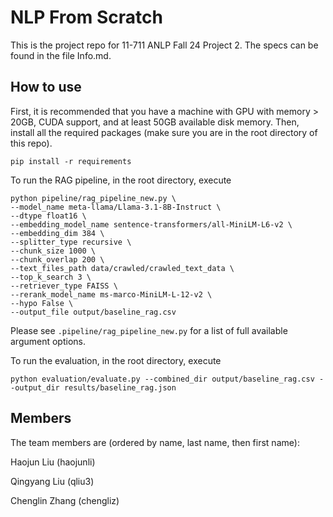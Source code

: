 # NLP From Scratch

This is the project repo for 11-711 ANLP Fall 24 Project 2. The specs can be found in the file Info.md.

## How to use

First, it is recommended that you have a machine with GPU with memory > 20GB, CUDA support, and at least 50GB available disk memory. Then, install all the required packages (make sure you are in the root directory of this repo).

```
pip install -r requirements
```

To run the RAG pipeline, in the root directory, execute

```
python pipeline/rag_pipeline_new.py \
--model_name meta-llama/Llama-3.1-8B-Instruct \
--dtype float16 \
--embedding_model_name sentence-transformers/all-MiniLM-L6-v2 \
--embedding_dim 384 \ 
--splitter_type recursive \
--chunk_size 1000 \
--chunk_overlap 200 \
--text_files_path data/crawled/crawled_text_data \
--top_k_search 3 \
--retriever_type FAISS \
--rerank_model_name ms-marco-MiniLM-L-12-v2 \
--hypo False \
--output_file output/baseline_rag.csv
```

Please see `.pipeline/rag_pipeline_new.py` for a list of full available argument options.

To run the evaluation, in the root directory, execute

```
python evaluation/evaluate.py --combined_dir output/baseline_rag.csv --output_dir results/baseline_rag.json
```

## Members

The team members are (ordered by name, last name, then first name):

Haojun Liu (haojunli)

Qingyang Liu (qliu3)

Chenglin Zhang (chengliz)

